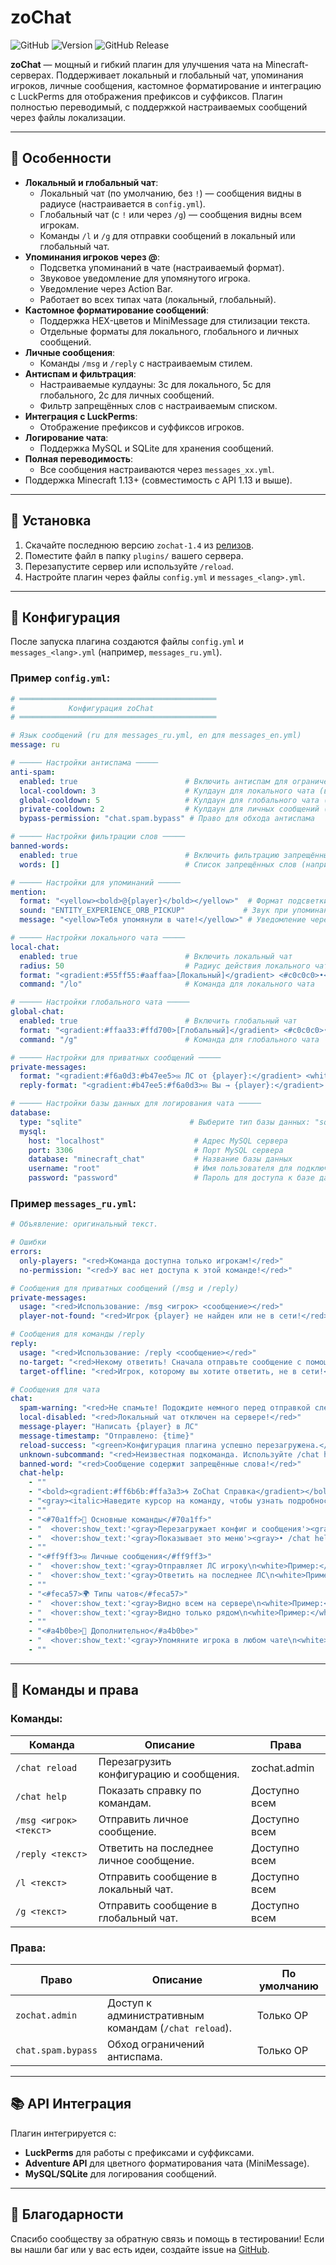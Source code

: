 # **zoChat**

![GitHub](https://img.shields.io/github/license/Zorahm/zoChat) ![Version](https://img.shields.io/badge/version-1.5--pre1-red) ![GitHub Release](https://img.shields.io/github/v/release/Zorahm/zoChat)

**zoChat** — мощный и гибкий плагин для улучшения чата на Minecraft-серверах. Поддерживает локальный и глобальный чат, упоминания игроков, личные сообщения, кастомное форматирование и интеграцию с LuckPerms для отображения префиксов и суффиксов. Плагин полностью переводимый, с поддержкой настраиваемых сообщений через файлы локализации.

---

## 📜 **Особенности**

- **Локальный и глобальный чат**:
  - Локальный чат (по умолчанию, без `!`) — сообщения видны в радиусе (настраивается в `config.yml`).
  - Глобальный чат (с `!` или через `/g`) — сообщения видны всем игрокам.
  - Команды `/l` и `/g` для отправки сообщений в локальный или глобальный чат.
- **Упоминания игроков через @**:
  - Подсветка упоминаний в чате (настраиваемый формат).
  - Звуковое уведомление для упомянутого игрока.
  - Уведомление через Action Bar.
  - Работает во всех типах чата (локальный, глобальный).
- **Кастомное форматирование сообщений**:
  - Поддержка HEX-цветов и MiniMessage для стилизации текста.
  - Отдельные форматы для локального, глобального и личных сообщений.
- **Личные сообщения**:
  - Команды `/msg` и `/reply` с настраиваемым стилем.
- **Антиспам и фильтрация**:
  - Настраиваемые кулдауны: 3с для локального, 5с для глобального, 2с для личных сообщений.
  - Фильтр запрещённых слов с настраиваемым списком.
- **Интеграция с LuckPerms**:
  - Отображение префиксов и суффиксов игроков.
- **Логирование чата**:
  - Поддержка MySQL и SQLite для хранения сообщений.
- **Полная переводимость**:
  - Все сообщения настраиваются через `messages_xx.yml`.
- Поддержка Minecraft 1.13+ (совместимость с API 1.13 и выше).

---

## 🔧 **Установка**

1. Скачайте последнюю версию `zochat-1.4` из [релизов](https://github.com/Zorahm/zoChat/releases).
2. Поместите файл в папку `plugins/` вашего сервера.
3. Перезапустите сервер или используйте `/reload`.
4. Настройте плагин через файлы `config.yml` и `messages_<lang>.yml`.

---

## 📁 **Конфигурация**

После запуска плагина создаются файлы `config.yml` и `messages_<lang>.yml` (например, `messages_ru.yml`).

### Пример `config.yml`:
```yaml
# ════════════════════════════════════════════
#            Конфигурация zoChat
# ════════════════════════════════════════════

# Язык сообщений (ru для messages_ru.yml, en для messages_en.yml)
message: ru

# ───── Настройки антиспама ─────
anti-spam:
  enabled: true                        # Включить антиспам для ограничения частоты сообщений
  local-cooldown: 3                    # Кулдаун для локального чата (в секундах)
  global-cooldown: 5                   # Кулдаун для глобального чата (в секундах)
  private-cooldown: 2                  # Кулдаун для личных сообщений (в секундах)
  bypass-permission: "chat.spam.bypass" # Право для обхода антиспама

# ───── Настройки фильтрации слов ─────
banned-words:
  enabled: true                        # Включить фильтрацию запрещённых слов
  words: []                            # Список запрещённых слов (например, ["word1", "word2"])

# ───── Настройки для упоминаний ─────
mention:
  format: "<yellow><bold>@{player}</bold></yellow>"  # Формат подсветки упоминания
  sound: "ENTITY_EXPERIENCE_ORB_PICKUP"             # Звук при упоминании
  message: "<yellow>Тебя упомянули в чате!</yellow>" # Уведомление через Action Bar

# ───── Настройки локального чата ─────
local-chat:
  enabled: true                        # Включить локальный чат
  radius: 50                           # Радиус действия локального чата
  format: "<gradient:#55ff55:#aaffaa>[Локальный]</gradient> <#c0c0c0>•</#c0c0c0> <#fcfcfc>{prefix}{suffix}{player}<#c0c0c0> › </#c0c0c0>{message}"  # Формат чата
  command: "/lo"                       # Команда для локального чата

# ───── Настройки глобального чата ─────
global-chat:
  enabled: true                        # Включить глобальный чат
  format: "<gradient:#ffaa33:#ffd700>[Глобальный]</gradient> <#c0c0c0>•</#c0c0c0> <#fcfcfc>{prefix}{suffix}{player}<#c0c0c0> › </#c0c0c0>{message}"  # Формат чата
  command: "/g"                        # Команда для глобального чата

# ───── Настройки для приватных сообщений ─────
private-messages:
  format: "<gradient:#f6a0d3:#b47ee5>✉️ ЛС от {player}:</gradient> <white>{message}</white>"  # Входящее сообщение
  reply-format: "<gradient:#b47ee5:#f6a0d3>✉️ Вы → {player}:</gradient> <white>{message}</white>"  # Исходящее сообщение

# ───── Настройки базы данных для логирования чата ─────
database:
  type: "sqlite"                        # Выберите тип базы данных: "sqlite" или "mysql"
  mysql:
    host: "localhost"                    # Адрес MySQL сервера
    port: 3306                           # Порт MySQL сервера
    database: "minecraft_chat"           # Название базы данных
    username: "root"                     # Имя пользователя для подключения
    password: "password"                 # Пароль для доступа к базе данных
```

### Пример `messages_ru.yml`:
```yaml
# Объявление: оригинальный текст.

# Ошибки
errors:
  only-players: "<red>Команда доступна только игрокам!</red>"
  no-permission: "<red>У вас нет доступа к этой команде!</red>"

# Сообщения для приватных сообщений (/msg и /reply)
private-messages:
  usage: "<red>Использование: /msg <игрок> <сообщение></red>"
  player-not-found: "<red>Игрок {player} не найден или не в сети!</red>"

# Сообщения для команды /reply
reply:
  usage: "<red>Использование: /reply <сообщение></red>"
  no-target: "<red>Некому ответить! Сначала отправьте сообщение с помощью /msg.</red>"
  target-offline: "<red>Игрок, которому вы хотите ответить, не в сети!</red>"

# Сообщения для чата
chat:
  spam-warning: "<red>Не спамьте! Подождите немного перед отправкой следующего сообщения.</red>"
  local-disabled: "<red>Локальный чат отключен на сервере!</red>"
  message-player: "Написать {player} в ЛС"
  message-timestamp: "Отправлено: {time}"
  reload-success: "<green>Конфигурация плагина успешно перезагружена.</green>"
  unknown-subcommand: "<red>Неизвестная подкоманда. Используйте /chat help.</red>"
  banned-word: "<red>Сообщение содержит запрещённые слова!</red>"
  chat-help:
    - ""
    - "<bold><gradient:#ff6b6b:#ffa3a3>🌀 ZoChat Справка</gradient></bold>"
    - "<gray><italic>Наведите курсор на команду, чтобы узнать подробности</italic></gray>"
    - ""
    - "<#70a1ff>📜 Основные команды</#70a1ff>"
    - "  <hover:show_text:'<gray>Перезагружает конфиг и сообщения'><gray>• /chat reload</gray></hover> — <white>Обновить чат</white>"
    - "  <hover:show_text:'<gray>Показывает это меню'><gray>• /chat help</gray></hover> — <white>Помощь</white>"
    - ""
    - "<#ff9ff3>✉️ Личные сообщения</#ff9ff3>"
    - "  <hover:show_text:'<gray>Отправляет ЛС игроку\n<white>Пример:</white> <gray>/msg Nick Привет!'><gray>• /msg <игрок> <сообщение></gray></hover> — <white>Написать в ЛС</white>"
    - "  <hover:show_text:'<gray>Ответить на последнее ЛС\n<white>Пример:</white> <gray>/reply Спасибо!'><gray>• /reply <сообщение></gray></hover> — <white>Быстрый ответ</white>"
    - ""
    - "<#feca57>🌍 Типы чатов</#feca57>"
    - "  <hover:show_text:'<gray>Видно всем на сервере\n<white>Пример:</white> <gray>/g Всем привет!'><gray>• /g <сообщение></gray></hover> — <white>Глобальный</white>"
    - "  <hover:show_text:'<gray>Видно только рядом\n<white>Пример:</white> <gray>/l Где вы?'><gray>• /l <сообщение></gray></hover> — <white>Локальный</white>"
    - ""
    - "<#a4b0be>🔗 Дополнительно</#a4b0be>"
    - "  <hover:show_text:'<gray>Упомяните игрока в любом чате\n<white>Пример:</white> <gray>Привет, @Ник!</gray>'><gray>• @Игрок</gray></hover> — <white>Упоминание</white>"
    - ""
```

---

## 📜 **Команды и права**

### **Команды:**

| Команда               | Описание                                      | Права           |
|-----------------------|----------------------------------------------|-----------------|
| `/chat reload`        | Перезагрузить конфигурацию и сообщения.      | zochat.admin    |
| `/chat help`          | Показать справку по командам.                | Доступно всем   |
| `/msg <игрок> <текст>`| Отправить личное сообщение.                  | Доступно всем   |
| `/reply <текст>`      | Ответить на последнее личное сообщение.      | Доступно всем   |
| `/l <текст>`          | Отправить сообщение в локальный чат.         | Доступно всем   |
| `/g <текст>`          | Отправить сообщение в глобальный чат.        | Доступно всем   |

### **Права:**

| Право                 | Описание                                      | По умолчанию     |
|-----------------------|-----------------------------------------------|------------------|
| `zochat.admin`        | Доступ к административным командам (`/chat reload`). | Только OP        |
| `chat.spam.bypass`    | Обход ограничений антиспама.                  | Только OP        |

---

## 📚 **API Интеграция**

Плагин интегрируется с:
- **LuckPerms** для работы с префиксами и суффиксами.
- **Adventure API** для цветного форматирования чата (MiniMessage).
- **MySQL/SQLite** для логирования сообщений.

---

## 🙌 **Благодарности**

Спасибо сообществу за обратную связь и помощь в тестировании! Если вы нашли баг или у вас есть идеи, создайте issue на [GitHub](https://github.com/Zorahm/zoChat/issues).